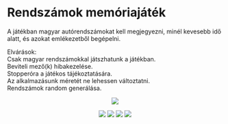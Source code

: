 # Rendszámok memóriajáték
A játékban magyar autórendszámokat kell megjegyezni, minél kevesebb idő alatt, és azokat emlékezetből begépelni.

Elvárások:<br />
Csak magyar rendszámokkal játszhatunk a játékban.<br />
Beviteli mező(k) hibakezelése.<br />
Stopperóra a játékos tájékoztatására.<br />
Az alkalmazásunk méretét ne lehessen változtatni.<br />
Rendszámok random generálása.<br />

<p align="center"> <img src="https://user-images.githubusercontent.com/74590556/143088365-715a8394-e7a1-4736-9ae9-30bae50ba0cd.png"> </p>
<p align="center"> <img src="https://user-images.githubusercontent.com/74590556/143088387-fd819d39-6b1f-4717-aed0-4f97ca18276d.png> </p>
<p align="center"> <img src="https://user-images.githubusercontent.com/74590556/143088398-b5e00872-c47c-419e-a196-f6a95ef99ec4.png> </p>
<p align="center"> <img src="https://user-images.githubusercontent.com/74590556/143088411-dd19fcc8-5865-46e9-a992-37031ca34cea.png> </p>
<p align="center"> <img src="https://user-images.githubusercontent.com/74590556/143088521-879f69af-d078-4019-b3df-ede2b0ed2372.png> </p>
<p align="center"> <img src="https://user-images.githubusercontent.com/74590556/143088544-92dfc475-1139-4630-95bb-f14e54869c1d.png> </p>
